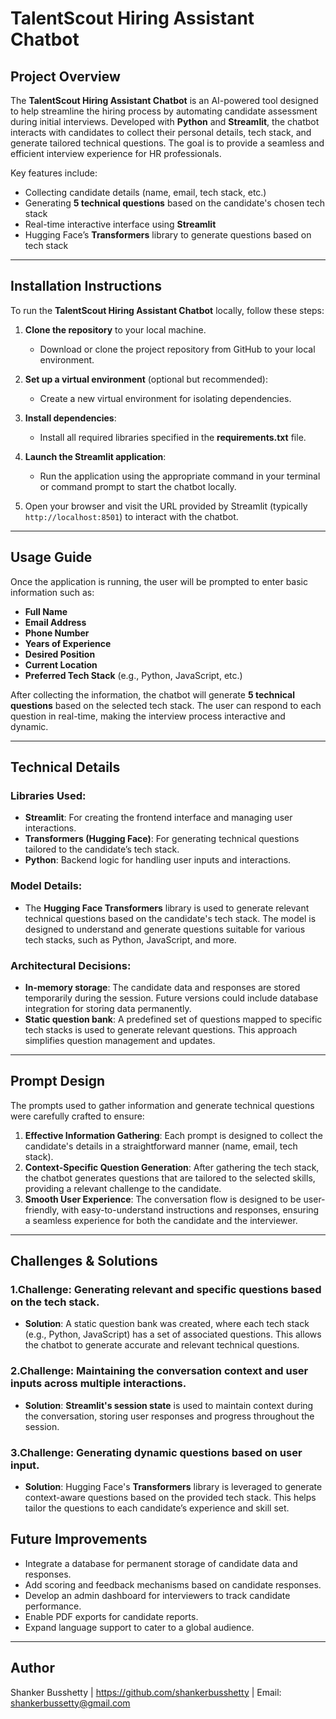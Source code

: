 
# TalentScout Hiring Assistant Chatbot 

## Project Overview

The **TalentScout Hiring Assistant Chatbot** is an AI-powered tool designed to help streamline the hiring process by automating candidate assessment during initial interviews. Developed with **Python** and **Streamlit**, the chatbot interacts with candidates to collect their personal details, tech stack, and generate tailored technical questions. The goal is to provide a seamless and efficient interview experience for HR professionals.

Key features include:
- Collecting candidate details (name, email, tech stack, etc.)
- Generating **5 technical questions** based on the candidate's chosen tech stack
- Real-time interactive interface using **Streamlit**
- Hugging Face’s **Transformers** library to generate questions based on tech stack

---

## Installation Instructions

To run the **TalentScout Hiring Assistant Chatbot** locally, follow these steps:

1. **Clone the repository** to your local machine.
   - Download or clone the project repository from GitHub to your local environment.

2. **Set up a virtual environment** (optional but recommended):
   - Create a new virtual environment for isolating dependencies.

3. **Install dependencies**:
   - Install all required libraries specified in the **requirements.txt** file.

4. **Launch the Streamlit application**:
   - Run the application using the appropriate command in your terminal or command prompt to start the chatbot locally.

5. Open your browser and visit the URL provided by Streamlit (typically `http://localhost:8501`) to interact with the chatbot.

---

## Usage Guide

Once the application is running, the user will be prompted to enter basic information such as:
- **Full Name**
- **Email Address**
- **Phone Number**
- **Years of Experience**
- **Desired Position**
- **Current Location**
- **Preferred Tech Stack** (e.g., Python, JavaScript, etc.)

After collecting the information, the chatbot will generate **5 technical questions** based on the selected tech stack. The user can respond to each question in real-time, making the interview process interactive and dynamic.

---

## Technical Details

### Libraries Used:
- **Streamlit**: For creating the frontend interface and managing user interactions.
- **Transformers (Hugging Face)**: For generating technical questions tailored to the candidate’s tech stack.
- **Python**: Backend logic for handling user inputs and interactions.

### Model Details:
- The **Hugging Face Transformers** library is used to generate relevant technical questions based on the candidate's tech stack. The model is designed to understand and generate questions suitable for various tech stacks, such as Python, JavaScript, and more.

### Architectural Decisions:
- **In-memory storage**: The candidate data and responses are stored temporarily during the session. Future versions could include database integration for storing data permanently.
- **Static question bank**: A predefined set of questions mapped to specific tech stacks is used to generate relevant questions. This approach simplifies question management and updates.

---

## Prompt Design

The prompts used to gather information and generate technical questions were carefully crafted to ensure:
1. **Effective Information Gathering**: Each prompt is designed to collect the candidate's details in a straightforward manner (name, email, tech stack).
2. **Context-Specific Question Generation**: After gathering the tech stack, the chatbot generates questions that are tailored to the selected skills, providing a relevant challenge to the candidate.
3. **Smooth User Experience**: The conversation flow is designed to be user-friendly, with easy-to-understand instructions and responses, ensuring a seamless experience for both the candidate and the interviewer.

---

## Challenges & Solutions

###  **1.Challenge**: Generating relevant and specific questions based on the tech stack.
   - **Solution**: A static question bank was created, where each tech stack (e.g., Python, JavaScript) has a set of associated questions. This allows the chatbot to generate accurate and relevant technical questions.

### **2.Challenge**: Maintaining the conversation context and user inputs across multiple interactions.
   - **Solution**: **Streamlit's session state** is used to maintain context during the conversation, storing user responses and progress throughout the session.

### **3.Challenge**: Generating dynamic questions based on user input.
   - **Solution**: Hugging Face's **Transformers** library is leveraged to generate context-aware questions based on the provided tech stack. This helps tailor the questions to each candidate’s experience and skill set.

## Future Improvements

- Integrate a database for permanent storage of candidate data and responses.
- Add scoring and feedback mechanisms based on candidate responses.
- Develop an admin dashboard for interviewers to track candidate performance.
- Enable PDF exports for candidate reports.
- Expand language support to cater to a global audience.

---

## Author

Shanker Busshetty | https://github.com/shankerbusshetty | Email: shankerbussetty@gmail.com



